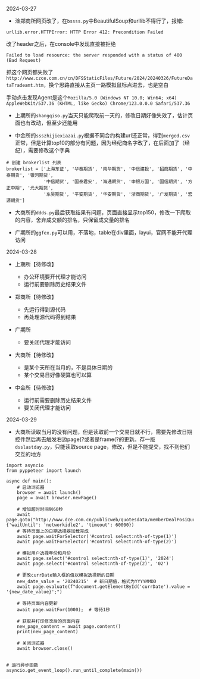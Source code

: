 2024-03-27

- 淦郑商所网页改了，在`bssss.py`中BeautifulSoup和urllib不得行了，报错:

```urllib.error.HTTPError: HTTP Error 412: Precondition Failed```

改了header之后，在console中发现直接被拒绝

```Failed to load resource: the server responded with a status of 400 (Bad Request)```

抓这个网页都失败了```http://www.czce.com.cn/cn/DFSStaticFiles/Future/2024/20240326/FutureDataTradeamt.htm```，换个思路直接从主页一路模拟鼠标点进去，也是空白

手动点击发现Agent是这个```Mozilla/5.0 (Windows NT 10.0; Win64; x64) AppleWebKit/537.36 (KHTML, like Gecko) Chrome/123.0.0.0 Safari/537.36```



- 上期所的`shangqiso.py`当天只能爬取前一天的，修改日期好像失效了，估计页面也有改动，但至少还能用

- 中金所的`ssszhijiexiazai.py`根据不同合约构建url还正常，得到`merged.csv`正常，但是计算top10的部分有问题，因为经纪商名字改了，在后面加了（经纪），需要修改这个字典

```
# 创建 brokerlist 列表
brokerlist = ['上海东证', '华泰期货', '南华期货', '中信建投', '招商期货', '中泰期货', '银河期货', 
              '中信期货', '国泰君安', '海通期货', '申银万国', '国信期货', '方正中期', '光大期货', 
              '东吴期货', '平安期货', '华安期货', '浙商期货', '广发期货', '宏源期货']
```

- 大商所的`ddds.py`最后获取结果有问题，页面直接显示top150，修改一下爬取的内容，舍弃成交额的排名，只保留成交量的排名

- 广期所的`ggfex.py`可以用，不落地，table在div里面，layui，官网不能开代理访问


2024-03-28

- 上期所【待修改】
  - 办公环境要开代理才能访问
  - 运行前要删除历史结果文件

- 郑商所【待修改】
  - 先运行得到源代码
  - 再处理源代码得到结果

- 广期所
  - 要关闭代理才能访问

- 大商所【待修改】


  - 是某个天所在当月的，不是具体日期的
  - 某个交易日好像硬算也可以算

- 中金所【待修改】
  - 运行前需要删除历史结果文件
  - 要关闭代理才能访问


2024-03-29

- 大商所读取当月的没有问题，但是读取前一个交易日就不行，需要先修改日期控件然后再去触发右边page(?或者是frame(?的更新。存一版`dsslastday.py`，只能读取source page，修改，但是不能提交，找不到他们交互的地方

```
import asyncio
from pyppeteer import launch

async def main():
    # 启动浏览器
    browser = await launch()
    page = await browser.newPage()

    # 增加超时时间到60秒
    await page.goto("http://www.dce.com.cn/publicweb/quotesdata/memberDealPosiQuotes.html", {'waitUntil': 'networkidle2', 'timeout': 60000})
    # 等待页面上的日期选择器加载完成
    await page.waitForSelector('#control select:nth-of-type(1)')
    await page.waitForSelector('#control select:nth-of-type(2)')

    # 模拟用户选择年份和月份
    await page.select('#control select:nth-of-type(1)', '2024')
    await page.select('#control select:nth-of-type(2)', '02')

    # 更改currDate输入框的值以模拟选择新的日期
    new_date_value = '20240215'  # 新日期值，格式为YYYYMMDD
    await page.evaluate(f"document.getElementById('currDate').value = '{new_date_value}';")

    # 等待页面内容更新
    await page.waitFor(1000);  # 等待1秒

    # 获取并打印修改后的页面内容
    new_page_content = await page.content()
    print(new_page_content)

    # 关闭浏览器
    await browser.close()


# 运行异步函数
asyncio.get_event_loop().run_until_complete(main())

```
